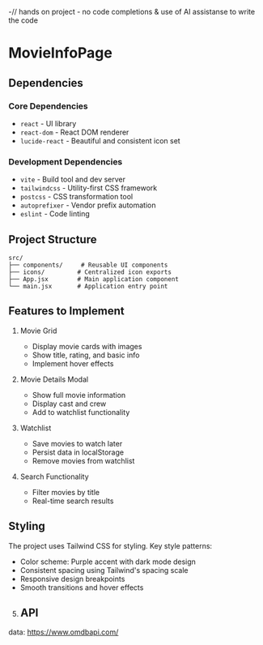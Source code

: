 -// hands on project - no code completions & use of AI assistanse to write the code

# MovieInfoPage

## Dependencies

### Core Dependencies

- `react` - UI library
- `react-dom` - React DOM renderer
- `lucide-react` - Beautiful and consistent icon set

### Development Dependencies

- `vite` - Build tool and dev server
- `tailwindcss` - Utility-first CSS framework
- `postcss` - CSS transformation tool
- `autoprefixer` - Vendor prefix automation
- `eslint` - Code linting

## Project Structure

```
src/
├── components/     # Reusable UI components
├── icons/         # Centralized icon exports
├── App.jsx        # Main application component
└── main.jsx       # Application entry point
```

## Features to Implement

1. Movie Grid

   - Display movie cards with images
   - Show title, rating, and basic info
   - Implement hover effects

2. Movie Details Modal

   - Show full movie information
   - Display cast and crew
   - Add to watchlist functionality

3. Watchlist

   - Save movies to watch later
   - Persist data in localStorage
   - Remove movies from watchlist

4. Search Functionality
   - Filter movies by title
   - Real-time search results

## Styling

The project uses Tailwind CSS for styling. Key style patterns:

- Color scheme: Purple accent with dark mode design
- Consistent spacing using Tailwind's spacing scale
- Responsive design breakpoints
- Smooth transitions and hover effects

5. ## API

data:
https://www.omdbapi.com/
